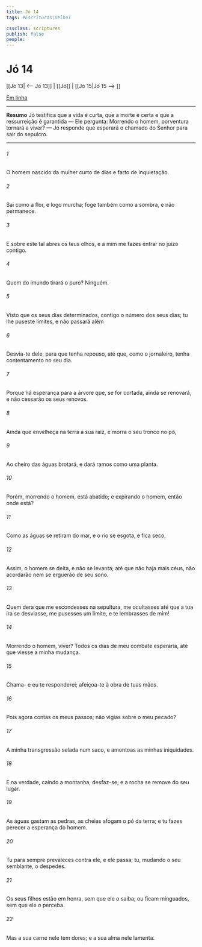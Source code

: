 ```yaml
---
title: Jó 14
tags: #Escrituras\VelhoT

cssclass: scriptures
publish: false
people:
---
```


# Jó 14
[[Jó 13| <-- Jó 13]] | [[Jó]] | [[Jó 15|Jó 15 --> ]]

[Em linha](https://churchofjesuschrist.org/study/scriptures/ot/job/14?lang=por)

---
__Resumo__
Jó testifica que a vida é curta, que a morte é certa e que a ressurreição é garantida — Ele pergunta: Morrendo o homem, porventura tornará a viver? — Jó responde que esperará o chamado do Senhor para sair do sepulcro.

---
###### 1 
O homem nascido da mulher  curto de dias e farto de inquietação.

###### 2 
Sai como a flor, e logo murcha; foge também como a sombra, e não permanece.

###### 3 
E sobre este tal abres os teus olhos, e a mim me fazes entrar no juízo contigo.

###### 4 
Quem do imundo tirará o puro? Ninguém.

###### 5 
Visto que os seus dias  determinados, contigo  o número dos seus dias;  tu lhe puseste limites, e não passará além 

###### 6 
Desvia-te dele, para que tenha repouso, até que, como o jornaleiro, tenha contentamento no seu dia.

###### 7 
Porque há esperança para a árvore que, se for cortada, ainda se renovará, e não cessarão os seus renovos.

###### 8 
Ainda que envelheça na terra a sua raiz, e morra o seu tronco no pó,

###### 9 
Ao cheiro das águas brotará, e dará ramos como uma planta.

###### 10 
Porém, morrendo o homem, está abatido; e expirando o homem, então onde está?

###### 11 
Como as águas se retiram do mar, e o rio se esgota, e fica seco,

###### 12 
Assim, o homem se deita, e não se levanta; até que não haja mais céus, não acordarão nem se erguerão de seu sono.

###### 13 
Quem dera que me escondesses na sepultura,  me ocultasses até que a tua ira se desviasse,  me pusesses um limite, e te lembrasses de mim!

###### 14 
Morrendo o homem,  viver? Todos os dias de meu combate esperaria, até que viesse a minha mudança.

###### 15 
Chama- e eu te responderei;  afeiçoa-te à obra de tuas mãos.

###### 16 
Pois agora contas os meus passos;  não vigias sobre o meu pecado?

###### 17 
A minha transgressão  selada num saco, e amontoas as minhas iniquidades.

###### 18 
E na verdade, caindo a montanha, desfaz-se; e a rocha se remove do seu lugar.

###### 19 
As águas gastam as pedras, as cheias afogam o pó da terra; e tu fazes perecer a esperança do homem.

###### 20 
Tu para sempre prevaleces contra ele, e ele passa; tu, mudando o seu semblante, o despedes.

###### 21 
Os seus filhos estão em honra, sem que ele o saiba; ou ficam minguados, sem que ele o perceba.

###### 22 
Mas a sua carne nele tem dores; e a sua alma nele lamenta.

